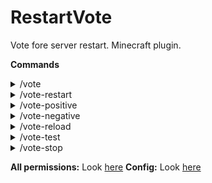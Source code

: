 # RestartVote
Vote fore server restart. Minecraft plugin.

**Commands**
<details>
    <summary>/vote </summary>
    A little info about plugin\n
    Permission: rvote
</details>
<details>
    <summary>/vote-restart </summary>
    Starts vote for server restart\n
    Permission: rvote.vote.restart
</details>
<details>
    <summary>/vote-positive </summary>
    Vote in favor of restart\n
    Aliases: /vote-pos\n
    Permission: rvote.vote.positive
</details>
<details>
    <summary>/vote-negative </summary>
    Vote against restart\n
    Aliases: /vote-neg\n
    Permission: rvote.vote.negative
</details>
<details>
    <summary>/vote-reload </summary>
    Reload plugin\n
    Permission: rvote.vote.reload
</details>
<details>
    <summary>/vote-test </summary>
    Start a fake vote\n
    Permission: rvote.test
</details>
<details>
    <summary>/vote-stop </summary>
    Stops current vote, available from console\n
    Permission: rvote.stop
</details>

**All permissions:** Look [here](restartvote/src/main/resources/plugin.yml)
**Config:** Look [here](restartvote/src/main/resources/config.yml)
